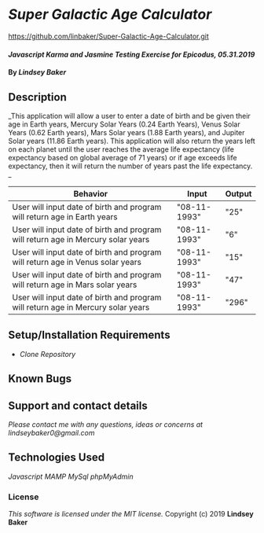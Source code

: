# _Super Galactic Age Calculator_

https://github.com/linbaker/Super-Galactic-Age-Calculator.git

#### _Javascript Karma and Jasmine Testing Exercise for Epicodus, 05.31.2019_

#### By _**Lindsey Baker**_

## Description

_This application will allow a user to enter a date of birth and be given their age in Earth years, Mercury Solar Years (0.24 Earth Years), Venus Solar Years (0.62 Earth years), Mars Solar years (1.88 Earth years), and Jupiter Solar years (11.86 Earth years). This application will also return the years left on each planet until the user reaches the average life expectancy (life expectancy based on global average of 71 years) or if age exceeds life expectancy, then it will return the number of years past the life expectancy. _


|Behavior|Input|Output|
|-|-|-|
|User will input date of birth and program will return age in Earth years|"08-11-1993"|"25"|
|User will input date of birth and program will return age in Mercury solar years |"08-11-1993"|"6"|
|User will input date of birth and program will return age in Venus solar years |"08-11-1993"|"15"|
|User will input date of birth and program will return age in Mars solar years |"08-11-1993"|"47"|
|User will input date of birth and program will return age in Mercury solar years |"08-11-1993"|"296"|



## Setup/Installation Requirements

* _Clone Repository_



## Known Bugs


## Support and contact details

_Please contact me with any questions, ideas or concerns at lindseybaker0@gmail.com_

## Technologies Used

_Javascript_
_MAMP_
_MySql_
_phpMyAdmin_


### License

*This software is licensed under the MIT license.*
Copyright (c) 2019 **Lindsey Baker**
